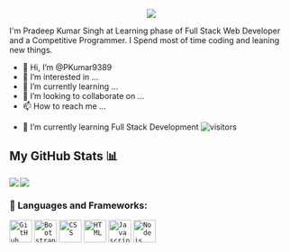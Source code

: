 <p align="center">
  <a href="https://git.io/typing-svg">
    <img src="https://readme-typing-svg.herokuapp.com/?lines=Hello,+There!+👋;This+is+Pradeep....;Nice+to+meet+you!&center=true&size=30&color=7957D4">
  </a>
</p>


I'm Pradeep Kumar Singh at Learning phase of Full Stack Web Developer and a Competitive Programmer. I Spend most of time coding and leaning new things.


- 👋 Hi, I’m @PKumar9389
- 👀 I’m interested in ...
- 🌱 I’m currently learning ...
- 💞️ I’m looking to collaborate on ...
- 📫 How to reach me ...

<!-- **PKumar9389/PKumar9389** is a ✨ _special_ ✨ repository because its `README.md` (this file) appears on your GitHub profile. -->


- 🔭 I’m currently learning Full Stack Development
![visitors](https://visitor-badge.glitch.me/badge?page_id=PKumar9389.PKumar9389)

## My GitHub Stats 📊
<a href="https://github.com/PKumar9389/github-readme-stats">
  <img align="left" src="https://github-readme-stats.vercel.app/api?username=PKumar9389&count_private=true&show_icons=true&theme=radical" />
</a>
<a href="https://github.com/PKumar9389/convoychat">
  <img align="center" src="https://github-readme-stats.vercel.app/api/top-langs/?username=PKumar9389" />
</a>

### 🔧 Languages and Frameworks:
<code><img width="40px" src="https://img.icons8.com/fluent/8x/github.png" title="GitHub"/></code>
<code><img width="40px" src="https://img.icons8.com/color/2x/bootstrap.png" title="Bootstrap"/></code>
<code><img width="40px" src="https://img.icons8.com/color/48/000000/css3.png" title="CSS"/></code>
<code><img width="40px" src="https://img.icons8.com/color/48/000000/html-5.png" title="HTML"/></code>
<code><img width="40px" src="https://img.icons8.com/color/48/000000/javascript.png" title="Javascript"/></code>
<code><img width="40px" src="https://img.icons8.com/color/8x/000000/nodejs.png" title="Nodejs"/></code>
  
<!---
PKumar9389/PKumar9389 is a ✨ special ✨ repository because its `README.md` (this file) appears on your GitHub profile.
You can click the Preview link to take a look at your changes.
--->
